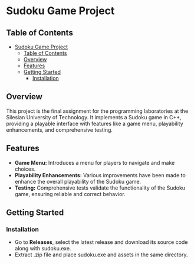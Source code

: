 # Sudoku Game Project

## Table of Contents

- [Sudoku Game Project](#sudoku-game-project)
  - [Table of Contents](#table-of-contents)
  - [Overview](#overview)
  - [Features](#features)
  - [Getting Started](#getting-started)
    - [Installation](#installation)

## Overview

This project is the final assignment for the programming laboratories at the Silesian University of Technology. It implements a Sudoku game in C++, providing a playable interface with features like a game menu, playability enhancements, and comprehensive testing.

## Features

-   **Game Menu:** Introduces a menu for players to navigate and make choices.
-   **Playability Enhancements:** Various improvements have been made to enhance the overall playability of the Sudoku game.
-   **Testing:** Comprehensive tests validate the functionality of the Sudoku game, ensuring reliable and correct behavior.

## Getting Started

### Installation

- Go to **Releases**, select the latest release and download its source code along with sudoku.exe.
- Extract .zip file and place sudoku.exe and assets in the same directory.
